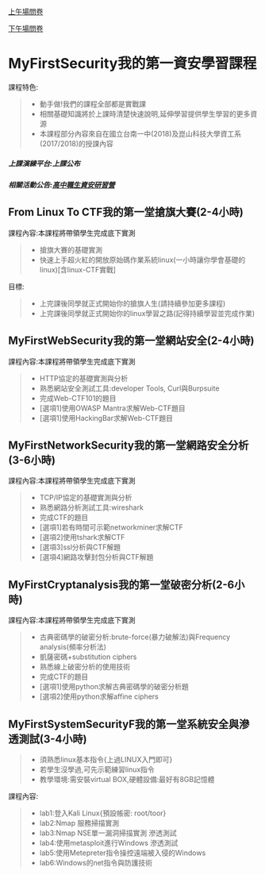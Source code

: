 
[上午場問卷]()

[下午場問卷]()

# MyFirstSecurity我的第一資安學習課程

課程特色:
>* 動手做!我們的課程全部都是實戰課
>* 相關基礎知識將於上課時清楚快速說明,延伸學習提供學生學習的更多資源
>* 本課程部分內容來自在國立台南一中(2018)及崑山科技大學資工系(2017/2018)的授課內容


##### 上課演練平台:上課公布

##### 相關活動公告:[高中職生資安研習營](https://zh-tw.facebook.com/%E9%AB%98%E4%B8%AD%E8%81%B7%E7%94%9F%E8%B3%87%E5%AE%89%E7%A0%94%E7%BF%92%E7%87%9F-455550404836569/)

## From Linux To CTF我的第一堂搶旗大賽(2-4小時)

課程內容:本課程將帶領學生完成底下實測
>* 搶旗大賽的基礎實測
>* 快速上手超火紅的開放原始碼作業系統linux(一小時讓你學會基礎的linux)[含linux-CTF實戰]

目標:
>* 上完課後同學就正式開始你的搶旗人生(請持續參加更多課程)
>* 上完課後同學就正式開始你的linux學習之路(記得持續學習並完成作業)

## MyFirstWebSecurity我的第一堂網站安全(2-4小時)

課程內容:本課程將帶領學生完成底下實測
>* HTTP協定的基礎實測與分析
>* 熟悉網站安全測試工具:developer Tools, Curl與Burpsuite
>* 完成Web-CTF101的題目
>* [選項1]使用OWASP Mantra求解Web-CTF題目
>* [選項1]使用HackingBar求解Web-CTF題目

## MyFirstNetworkSecurity我的第一堂網路安全分析(3-6小時)

課程內容:本課程將帶領學生完成底下實測
>* TCP/IP協定的基礎實測與分析
>* 熟悉網路分析測試工具:wireshark
>* 完成CTF的題目
>* [選項1]若有時間可示範networkminer求解CTF
>* [選項2]使用tshark求解CTF
>* [選項3]ssl分析與CTF解題
>* [選項4]網路攻擊封包分析與CTF解題

## MyFirstCryptanalysis我的第一堂破密分析(2-6小時)

課程內容:本課程將帶領學生完成底下實測
>* 古典密碼學的破密分析:brute-force(暴力破解法)與Frequency analysis(頻率分析法)
>* 凱薩密碼+substitution ciphers 
>* 熟悉線上破密分析的使用技術
>* 完成CTF的題目
>* [選項1]使用python求解古典密碼學的破密分析題
>* [選項2]使用python求解affine ciphers

## MyFirstSystemSecurityF我的第一堂系統安全與滲透測試(3-4小時)

>* 須熟悉linux基本指令{上過LINUX入門即可}
>* 若學生沒學過,可先示範練習linux指令
>* 教學環境:需安裝virtual BOX,硬體設備:最好有8GB記憶體

課程內容:
>*  lab1:登入Kali Linux{預設帳密: root/toor}
>* lab2:Nmap 服務掃描實測
>* lab3:Nmap NSE單一漏洞掃描實測
滲透測試
>* lab4:使用metasploit進行Windows 滲透測試
>* lab5:使用Metepreter指令操控遠端被入侵的Windows 
>* lab6:Windows的net指令與防護技術
